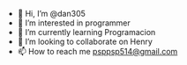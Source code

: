 - 👋 Hi, I’m @dan305
- 👀 I’m interested in programmer
- 🌱 I’m currently learning  Programacion
- 💞️ I’m looking to collaborate on  Henry
- 📫 How to reach me  psppsp514@gmail.com

<!---
dan305/dan305 is a ✨ special ✨ repository because its `README.md` (this file) appears on your GitHub profile.
You can click the Preview link to take a look at your changes.
--->
